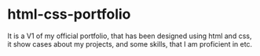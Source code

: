 # html-css-portfolio
It is a V1 of my official portfolio, that has been designed using html and css, it show cases about my projects, and some skills, that I am proficient in etc.
